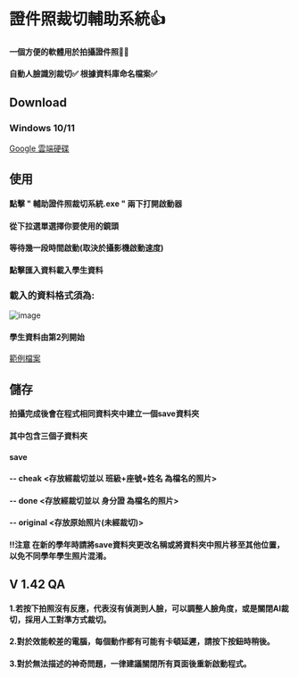 # 證件照裁切輔助系統👍
#### 一個方便的軟體用於拍攝證件照🙍‍♂️

#### 自動人臉識別裁切✅  根據資料庫命名檔案✅

## Download
### Windows 10/11
<a href="https://drive.google.com/drive/folders/1SrNF2mvflr09VhDJgmYa_jUPFakxd0Tv?usp=drive_link" class="button">Google 雲端硬碟</a>
## 使用
#### 點擊 " 輔助證件照裁切系統.exe " 兩下打開啟動器
#### 從下拉選單選擇你要使用的鏡頭
#### 等待幾一段時間啟動(取決於攝影機啟動速度)
#### 點擊匯入資料載入學生資料
### 載入的資料格式須為:
![image](https://github.com/ivan17lai/HeadshotCam-Pro/assets/34911327/48607214-c37a-49ab-b6df-a03b3ff6532c)
#### 學生資料由第2列開始
<a href="https://github.com/ivan17lai/HeadshotCam-Pro/blob/main/%E5%AD%B8%E7%94%9F%E8%B3%87%E6%96%99%E7%AF%84%E4%BE%8B%E6%AA%94%E6%A1%88.xlsx
" class="button">範例檔案</a>
## 儲存
#### 拍攝完成後會在程式相同資料夾中建立一個save資料夾
####  其中包含三個子資料夾
####   save
####     -- cheak       <存放經裁切並以 班級+座號+姓名 為檔名的照片>
####     -- done        <存放經裁切並以 身分證 為檔名的照片>
####     -- original    <存放原始照片(未經裁切)>
####   !!注意 在新的學年時請將save資料夾更改名稱或將資料夾中照片移至其他位置，以免不同學年學生照片混淆。
## V 1.42 QA
#### 1.若按下拍照沒有反應，代表沒有偵測到人臉，可以調整人臉角度，或是關閉AI裁切，採用人工對準方式裁切。
#### 2.對於效能較差的電腦，每個動作都有可能有卡頓延遲，請按下按鈕時稍後。
#### 3.對於無法描述的神奇問題，一律建議關閉所有頁面後重新啟動程式。
